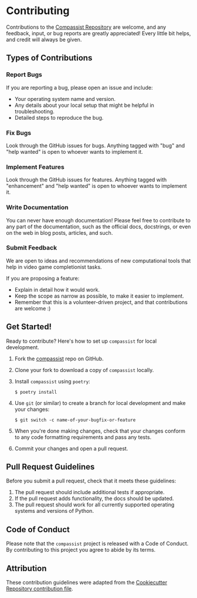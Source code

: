 # Contributing

Contributions to the [Compassist Repository](https://github.com/UBC-MDS/compassist) are welcome, and any feedback, input, or bug reports are greatly appreciated! Every little bit helps, and credit will always be given. 

## Types of Contributions

### Report Bugs

If you are reporting a bug, please open an issue and include:

* Your operating system name and version.
* Any details about your local setup that might be helpful in troubleshooting.
* Detailed steps to reproduce the bug.

### Fix Bugs

Look through the GitHub issues for bugs. Anything tagged with "bug" and "help
wanted" is open to whoever wants to implement it. 

### Implement Features

Look through the GitHub issues for features. Anything tagged with "enhancement"
and "help wanted" is open to whoever wants to implement it.

### Write Documentation

You can never have enough documentation! Please feel free to contribute to any
part of the documentation, such as the official docs, docstrings, or even
on the web in blog posts, articles, and such.

### Submit Feedback

We are open to ideas and recommendations of new computational tools that help in video game completionist tasks.

If you are proposing a feature:

* Explain in detail how it would work.
* Keep the scope as narrow as possible, to make it easier to implement.
* Remember that this is a volunteer-driven project, and that contributions
  are welcome :)

## Get Started!

Ready to contribute? Here's how to set up `compassist` for local development.

1. Fork the [compassist](https://github.com/UBC-MDS/compassist) repo on GitHub.
2. Clone your fork to download a copy of `compassist` locally.
3. Install `compassist` using `poetry`:

    ```console
    $ poetry install
    ```

4. Use `git` (or similar) to create a branch for local development and make your changes:

    ```console
    $ git switch -c name-of-your-bugfix-or-feature
    ```

5. When you're done making changes, check that your changes conform to any code formatting requirements and pass any tests.

6. Commit your changes and open a pull request.

## Pull Request Guidelines

Before you submit a pull request, check that it meets these guidelines:

1. The pull request should include additional tests if appropriate.
2. If the pull request adds functionality, the docs should be updated.
3. The pull request should work for all currently supported operating systems and versions of Python.

## Code of Conduct

Please note that the `compassist` project is released with a
Code of Conduct. By contributing to this project you agree to abide by its terms.

## Attribution

These contribution guidelines were adapted from the [Cookiecutter Repository contribution file](https://github.com/cookiecutter/cookiecutter/blob/main/CONTRIBUTING.md).